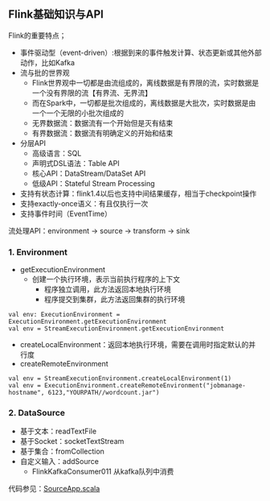 ## Flink基础知识与API

Flink的重要特点；
- 事件驱动型（event-driven）:根据到来的事件触发计算、状态更新或其他外部动作，比如Kafka
- 流与批的世界观
    - Flink世界观中一切都是由流组成的，离线数据是有界限的流，实时数据是一个没有界限的流【有界流、无界流】
    - 而在Spark中，一切都是批次组成的，离线数据是大批次，实时数据是由一个一个无限的小批次组成的
    - 无界数据流：数据流有一个开始但是灭有结束
    - 有界数据流：数据流有明确定义的开始和结束
- 分层API
    - 高级语言：SQL
    - 声明式DSL语法：Table API
    - 核心API：DataStream/DataSet API 
    - 低级API：Stateful Stream Processing
- 支持有状态计算：flink1.4以后也支持中间结果缓存，相当于checkpoint操作
- 支持exactly-once语义：有且仅执行一次
- 支持事件时间（EventTime）

流处理API：environment -> source -> transform -> sink

### 1. Environment
- getExecutionEnvironment
    - 创建一个执行环境，表示当前执行程序的上下文
        - 程序独立调用，此方法返回本地执行环境
        - 程序提交到集群，此方法返回集群的执行环境
```
val env: ExecutionEnvironment = ExecutionEnvironment.getExecutionEnvironment
val env = StreamExecutionEnvironment.getExecutionEnvironment
```
- createLocalEnvironment：返回本地执行环境，需要在调用时指定默认的并行度
- createRemoteEnvironment
```
val env = StreamExecutionEnvironment.createLocalEnvironment(1)
val env = ExecutionEnvironment.createRemoteEnvironment("jobmanage-hostname", 6123,"YOURPATH//wordcount.jar")
```

### 2. DataSource
- 基于文本：readTextFile
- 基于Socket：socketTextStream
- 基于集合：fromCollection
- 自定义输入：addSource
    - FlinkKafkaConsumer011 从kafka队列中消费

代码参见：[SourceApp.scala](src/main/scala/cn/fancychuan/scala/SourceApp.scala)